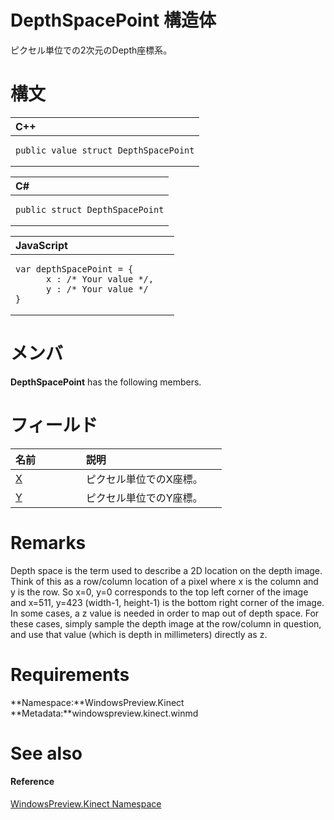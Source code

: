 DepthSpacePoint 構造体  
=========================  

ピクセル単位での2次元のDepth座標系。
<span id="syntaxSection"></span>

構文
======  

<table>
<colgroup>
<col width="100%" />
</colgroup>
<thead>
<tr class="header">
<th align="left">C++</th>
</tr>
</thead>
<tbody>
<tr class="odd">
<td align="left"><pre><code>public value struct DepthSpacePoint</code></pre></td>
</tr>
</tbody>
</table>

<table>
<colgroup>
<col width="100%" />
</colgroup>
<thead>
<tr class="header">
<th align="left">C#</th>
</tr>
</thead>
<tbody>
<tr class="odd">
<td align="left"><pre><code>public struct DepthSpacePoint</code></pre></td>
</tr>
</tbody>
</table>

<table>
<colgroup>
<col width="100%" />
</colgroup>
<thead>
<tr class="header">
<th align="left">JavaScript</th>
</tr>
</thead>
<tbody>
<tr class="odd">
<td align="left"><pre><code>var depthSpacePoint = {  
      x : /* Your value */,   
      y : /* Your value */  
}</code></pre></td>
</tr>
</tbody>
</table>

<span id="classMembersSection"></span>

メンバ
=======  

**DepthSpacePoint** has the following members.  

<span id="publicfieldsSection"></span>

フィールド
======  

<table>
<colgroup>
<col width="30%" />
<col width="60%" />
</colgroup>
<thead>
<tr class="header">
<th align="left">名前</th>
<th align="left">説明</th>
</tr>
</thead>
<tbody>
<tr class="odd">
<td align="left"><a href="DepthSpacePoint_Structure/DepthSpacePoint_Fields/X_Field.md">X</a></td>
<td align="left">ピクセル単位でのX座標。</td>
</tr>
<tr class="even">
<td align="left"><a href="DepthSpacePoint_Structure/DepthSpacePoint_Fields/Y_Field.md">Y</a></td>
<td align="left">ピクセル単位でのY座標。</td>
</tr>
</tbody>
</table>

<span id="remarks"></span>

Remarks  
=======  

Depth space is the term used to describe a 2D location on the depth image. Think of this as a row/column location of a pixel where x is the column and y is the row. So x=0, y=0 corresponds to the top left corner of the image and x=511, y=423 (width-1, height-1) is the bottom right corner of the image. In some cases, a z value is needed in order to map out of depth space. For these cases, simply sample the depth image at the row/column in question, and use that value (which is depth in millimeters) directly as z.  

<span id="requirements"></span>

Requirements  
============  

**Namespace:**WindowsPreview.Kinect  
**Metadata:**windowspreview.kinect.winmd  

<span id="ID4E3"></span>

See also  
========  

<span id="ID4E5"></span>
#### Reference  

[WindowsPreview.Kinect Namespace](../Kinect.md)  



<!--Please do not edit the data in the comment block below.-->
<!--
TOCTitle : DepthSpacePoint Structure
RLTitle : DepthSpacePoint Structure
KeywordK : DepthSpacePoint structure, about
HelpPriority : 2
TopicType : apiref
KeywordF : WindowsPreview.Kinect.DepthSpacePoint
KeywordF : DepthSpacePoint
KeywordF : WindowsPreview.Kinect.DepthSpacePoint
KeywordA : T:WindowsPreview.Kinect.DepthSpacePoint
AssetID : T:WindowsPreview.Kinect.DepthSpacePoint
Locale : en-us
CommunityContent : 1
APIType : Managed
APILocation : windowspreview.kinect.winmd
APIName : WindowsPreview.Kinect.DepthSpacePoint
TargetOS : Windows
TopicType : kbSyntax
DevLang : VB
DevLang : CSharp
DevLang : JavaScript
DevLang : C++
DocSet : K4Wv2
ProjType : K4Wv2Proj
Technology : Kinect for Windows
Product : Kinect for Windows SDK v2
productversion : 20
-->
